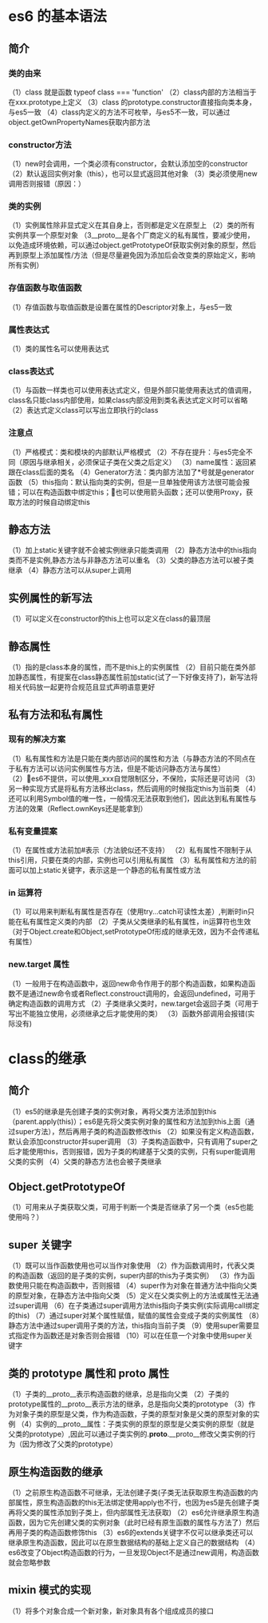 # es6 的基本语法
## 简介
### 类的由来
（1）class 就是函数 typeof class === 'function'
（2）class内部的方法相当于在xxx.prototype上定义
（3）class 的prototype.constructor直接指向类本身，与es5一致
（4）class内定义的方法不可枚举，与es5不一致，可以通过object.getOwnPropertyNames获取内部方法
### constructor方法
（1）new时会调用，一个类必须有constructor，会默认添加空的constructor
（2）默认返回实例对象（this），也可以显式返回其他对象
（3）类必须使用new调用否则报错（原因：）
### 类的实例
（1）实例属性除非显式定义在其自身上，否则都是定义在原型上
（2）类的所有实例共享一个原型对象
（3__proto__是各个厂商定义的私有属性，要减少使用，以免造成环境依赖，可以通过object.getPrototypeOf获取实例对象的原型，然后再到原型上添加属性/方法（但是尽量避免因为添加后会改变类的原始定义，影响所有实例）
### 存值函数与取值函数
（1）存值函数与取值函数是设置在属性的Descriptor对象上，与es5一致
### 属性表达式
（1）类的属性名可以使用表达式
### class表达式
（1）与函数一样类也可以使用表达式定义，但是外部只能使用表达式的值调用，class名只能class内部使用，如果class内部没用到类名表达式定义时可以省略
（2）表达式定义class可以写出立即执行的class
### 注意点
（1）严格模式：类和模块的内部默认严格模式
（2）不存在提升：与es5完全不同（原因与继承相关，必须保证子类在父类之后定义）
（3）name属性：返回紧跟在class后面的类名
（4）Generator方法：类内部方法加了*号就是generator函数
（5）this指向：默认指向类的实例，但是一旦单独使用该方法很可能会报错；可以在构造函数中绑定this；也可以使用箭头函数；还可以使用Proxy，获取方法的时候自动绑定this

## 静态方法
（1）加上static关键字就不会被实例继承只能类调用
（2）静态方法中的this指向类而不是实例,静态方法与非静态方法可以重名
（3）父类的静态方法可以被子类继承
（4）静态方法可以从super上调用

## 实例属性的新写法
（1）可以定义在constructor的this上也可以定义在class的最顶层

## 静态属性
（1）指的是class本身的属性，而不是this上的实例属性
（2）目前只能在类外部加静态属性，有提案在class静态属性前加static(试了一下好像支持了)，新写法将相关代码放一起更符合规范且显式声明语意更好

## 私有方法和私有属性
### 现有的解决方案
（1）私有属性和方法是只能在类内部访问的属性和方法（与静态方法的不同点在于私有方法可以访问实例属性与方法，但是不能访问静态方法与属性）
（2）es6不提供，可以使用_xxx自觉限制区分，不保险，实际还是可访问
（3）另一种实现方式是将私有方法移出class，然后调用的时候指定this为当前类
（4）还可以利用Symbol值的唯一性，一般情况无法获取到他们，因此达到私有属性与方法的效果（Reflect.ownKeys还是能拿到）
### 私有变量提案
（1）在属性或方法前加#表示（方法貌似还不支持）
（2）私有属性不限制于从this引用，只要在类的内部，实例也可以引用私有属性
（3）私有属性和方法的前面可以加上static关键字，表示这是一个静态的私有属性或方法

### in 运算符
（1）可以用来判断私有属性是否存在（使用try...catch可读性太差）,判断时in只能在私有属性定义类的内部
（2）子类从父类继承的私有属性，in运算符也生效（对于Object.create和Object,setPrototypeOf形成的继承无效，因为不会传递私有属性）

### new.target 属性
（1）一般用于在构造函数中，返回new命令作用于的那个构造函数，如果构造函数不是通过new命令或者Reflect.constrouct调用的，会返回undefined，可用于确定构造函数的调用方式
（2）子类继承父类时，new.target会返回子类（可用于写出不能独立使用，必须继承之后才能使用的类）
（3）函数外部调用会报错(实际没有)

# class的继承
## 简介
（1）es5的继承是先创建子类的实例对象，再将父类方法添加到this（parent.apply(this)）；es6是先将父类实例对象的属性和方法加到this上面（通过super方法），然后再用子类的构造函数修改this
（2）如果没有定义构造函数，默认会添加constructor并super调用
（3）子类构造函数中，只有调用了super之后才能使用this，否则报错，因为子类的构建基于父类的实例，只有super能调用父类的实例
（4）父类的静态方法也会被子类继承
## Object.getPrototypeOf
（1）可用来从子类获取父类，可用于判断一个类是否继承了另一个类（es5也能使用吗？）
## super 关键字
（1）既可以当作函数使用也可以当作对象使用
（2）作为函数调用时，代表父类的构造函数（返回的是子类的实例，super内部的this为子类实例）
（3）作为函数使用只能在构造函数中，否则报错
（4）super作为对象在普通方法中指向父类的原型对象，在静态方法中指向父类
（5）定义在父类实例上的方法或属性无法通过super调用
（6）在子类通过super调用方法this指向子类实例(实际调用call绑定的this)
（7）通过super对某个属性赋值，赋值的属性会变成子类的实例属性
（8）静态方法中通过super调用子类的方法，this指向当前子类
（9）使用super需要显式指定作为函数还是对象否则会报错
（10）可以在任意一个对象中使用super关键字

## 类的 prototype 属性和 __proto__ 属性
（1）子类的__proto__表示构造函数的继承，总是指向父类
（2）子类的prototype属性的__proto__表示方法的继承，总是指向父类的prototype
（3）作为对象子类的原型是父类，作为构造函数，子类的原型对象是父类的原型对象的实例
（4）实例的__proto__属性：子类实例的原型的原型是父类实例的原型（就是父类的prototype）,因此可以通过子类实例的.__proto__.__proto__修改父类实例的行为（因为修改了父类的prototype）

## 原生构造函数的继承
（1）之前原生构造函数不可继承，无法创建子类(子类无法获取原生构造函数的内部属性，原生构造函数的this无法绑定使用apply也不行，也因为es5是先创建子类再将父类的属性添加到子类上，但内部属性无法获取)
（2）es6允许继承原生构造函数，因为它先创建父类的实例对象（此时已经有原生函数的属性与方法了）然后再用子类的构造函数修饰this
（3）es6的extends关键字不仅可以继承类还可以继承原生构造函数，因此可以在原生数据结构的基础上定义自己的数据结构
（4）es6改变了Object构造函数的行为，一旦发现Object不是通过new调用，构造函数就会忽略参数

## mixin 模式的实现
（1）将多个对象合成一个新对象，新对象具有各个组成成员的接口